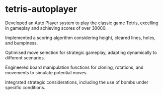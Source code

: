 # tetris-autoplayer
Developed an Auto Player system to play the classic game Tetris, excelling in gameplay and achieving scores of over 30000.

Implemented a scoring algorithm considering height, cleared lines, holes, and bumpiness. 

Optimised move selection for strategic gameplay, adapting dynamically to different scenarios. 

Engineered board manipulation functions for cloning, rotations, and movements to simulate potential moves. 

Integrated strategic considerations, including the use of bombs under specific conditions.

